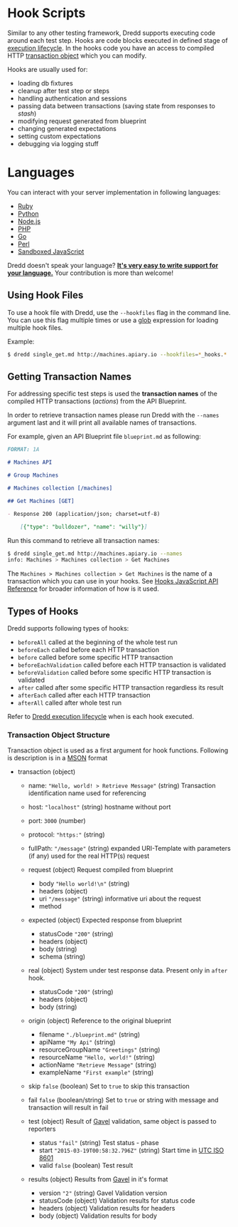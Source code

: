 # Hook Scripts

Similar to any other testing framework, Dredd supports executing code around each test step.
Hooks are code blocks executed in defined stage of [execution lifecycle](execution-lifecycle.md).
In the hooks code you have an access to compiled HTTP [transaction object](#transaction-object-structure) which you can modify.

Hooks are usually used for:

- loading db fixtures
- cleanup after test step or steps
- handling authentication and sessions
- passing data between transactions (saving state from responses to _stash_)
- modifying request generated from blueprint
- changing generated expectations
- setting custom expectations
- debugging via logging stuff

# Languages

You can interact with your server implementation in following languages:

- [Ruby](hooks-ruby.md)
- [Python](hooks-python.md)
- [Node.js](hooks-nodejs.md)
- [PHP](hooks-php.md)
- [Go](hooks-go.md)
- [Perl](hooks-perl.md)
- [Sandboxed JavaScript](hooks-js-sandbox.md)

Dredd doesn't speak your language? [**It's very easy to write support for your language.**](hooks-new-language.md) Your contribution is more than welcome!


## Using Hook Files

To use a hook file with Dredd, use the `--hookfiles` flag in the command line.
You can use this flag multiple times or use a [glob](http://npmjs.com/package/glob) expression for loading multiple hook files.

Example:

```sh
$ dredd single_get.md http://machines.apiary.io --hookfiles=*_hooks.*
```

## Getting Transaction Names

For addressing specific test steps is used the __transaction names__ of the compiled HTTP transactions (_actions_) from the API Blueprint.

In order to retrieve transaction names please run Dredd with the `--names` argument last and it will print all available names of transactions.

For example, given an API Blueprint file `blueprint.md` as following:

```markdown
FORMAT: 1A

# Machines API

# Group Machines

# Machines collection [/machines]

## Get Machines [GET]

- Response 200 (application/json; charset=utf-8)

    [{"type": "bulldozer", "name": "willy"}]

```

Run this command to retrieve all transaction names:

```sh
$ dredd single_get.md http://machines.apiary.io --names
info: Machines > Machines collection > Get Machines
```

The `Machines > Machines collection > Get Machines` is the name of a transaction which you can use in your hooks.
See [Hooks JavaScript API Reference](#hooks-javascript-api-reference) for broader information of how is it used.

## Types of Hooks

Dredd supports following types of hooks:

- `beforeAll` called at the beginning of the whole test run
- `beforeEach` called before each HTTP transaction
- `before` called before some specific HTTP transaction
- `beforeEachValidation` called before each HTTP transaction is validated
- `beforeValidation` called before some specific HTTP transaction is validated
- `after` called after some specific HTTP transaction regardless its result
- `afterEach` called after each HTTP transaction
- `afterAll` called after whole test run

Refer to [Dredd execution lifecycle](execution-lifecycle.md) when is each hook executed.

### Transaction Object Structure

Transaction object is used as a first argument for hook functions.
Following is description is in a [MSON](https://github.com/apiaryio/mson) format

- transaction (object)
    - name: `"Hello, world! > Retrieve Message"` (string) Transaction identification name used for referencing
    - host: `"localhost"` (string) hostname without port
    - port: `3000` (number)
    - protocol: `"https:"` (string)
    - fullPath: `"/message"` (string) expanded URI-Template with parameters (if any) used for the real HTTP(s) request

    - request (object) Request compiled from blueprint
        - body `"Hello world!\n"` (string)
        - headers (object)
        - uri `"/message"` (string) informative uri about the request
        - method

    - expected (object) Expected response from blueprint
        - statusCode `"200"` (string)
        - headers (object)
        - body (string)
        - schema (string)

    - real (object) System under test response data. Present only in `after` hook.
        - statusCode `"200"` (string)
        - headers (object)
        - body (string)

    - origin (object)  Reference to the original blueprint
        - filename `"./blueprint.md"` (string)
        - apiName `"My Api"` (string)
        - resourceGroupName `"Greetings"` (string)
        - resourceName `"Hello, world!"` (string)
        - actionName `"Retrieve Message"` (string)
        - exampleName `"First example"` (string)

    - skip `false` (boolean) Set to `true` to skip this transaction
    - fail `false` (boolean/string) Set to `true` or string with message and transaction will result in fail

    - test (object) Result of [Gavel][] validation, same object is passed to reporters
        - status `"fail"` (string) Test status - phase
        - start `"2015-03-19T00:58:32.796Z"` (string) Start time in [UTC ISO 8601][]
        - valid `false` (boolean) Test result

    - results (object) Results from [Gavel][] in it's format
        - version `"2"` (string) Gavel Validation version
        - statusCode (object) Validation results for status code
        - headers (object) Validation results for headers
        - body (object) Validation results for body

[UTC ISO 8601]: http://wikipedia.org/wiki/ISO_8601
[Gavel]: https://www.relishapp.com/apiary/gavel/docs
